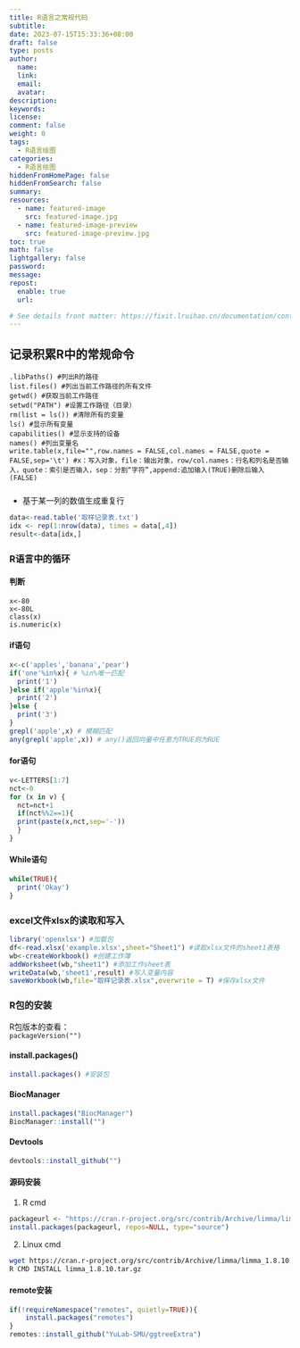 ```yaml
---
title: R语言之常规代码
subtitle:
date: 2023-07-15T15:33:36+08:00
draft: false
type: posts
author:
  name:
  link:
  email:
  avatar:
description:
keywords:
license:
comment: false
weight: 0
tags:
  - R语言绘图
categories:
  - R语言绘图
hiddenFromHomePage: false
hiddenFromSearch: false
summary:
resources:
  - name: featured-image
    src: featured-image.jpg
  - name: featured-image-preview
    src: featured-image-preview.jpg
toc: true
math: false
lightgallery: false
password:
message:
repost:
  enable: true
  url:

# See details front matter: https://fixit.lruihao.cn/documentation/content-management/introduction/#front-matter
---
```


<!--more-->
## 记录积累R中的常规命令
```
.libPaths() #列出R的路径
list.files() #列出当前工作路径的所有文件
getwd() #获取当前工作路径 
setwd("PATH") #设置工作路径（目录）
rm(list = ls()) #清除所有的变量
ls() #显示所有变量
capabilities() #显示支持的设备
names() #列出变量名
write.table(x,file="",row.names = FALSE,col.names = FALSE,quote = FALSE,sep='\t') #x：写入对象，file：输出对象，row/col.names：行名和列名是否输入，quote：索引是否输入，sep：分割“字符”,append:追加输入(TRUE)删除后输入(FALSE)
```
###
- 基于某一列的数值生成重复行
```R
data<-read.table('取样记录表.txt')
idx <- rep(1:nrow(data), times = data[,4]) 
result<-data[idx,]
```
### R语言中的循环
#### 判断
`x<-80`  
`x<-80L`  
`class(x)`  
`is.numeric(x)`  
#### if语句
```R
x<-c('apples','banana','pear')
if('one'%in%x){ # %in%唯一匹配
  print('1')
}else if('apple'%in%x){
  print('2')
}else {
  print('3')
}
grepl('apple',x) # 模糊匹配
any(grepl('apple',x)) # any()返回向量中任意为TRUE则为RUE
```
#### for语句
```R
v<-LETTERS[1:7]
nct<-0
for (x in v) {
  nct=nct+1
  if(nct%%2==1){
  print(paste(x,nct,sep='-'))
  }
}
```
#### While语句
```R
while(TRUE){
  print('Okay')
}
```

### excel文件xlsx的读取和写入
```R
library('openxlsx') #加载包
df<-read.xlsx('example.xlsx',sheet="Sheet1") #读取xlsx文件的sheet1表格
wb<-createWorkbook() #创建工作簿
addWorksheet(wb,"sheet1") #添加工作sheet表
writeData(wb,'sheet1',result) #写入变量内容
saveWorkbook(wb,file="取样记录表.xlsx",overwrite = T) #保存xlsx文件
```

### R包的安装
R包版本的查看：  
`packageVersion("")`
#### install.packages()
```R
install.packages() #安装包
```
#### BiocManager
```R
install.packages("BiocManager")
BiocManager::install("")
```
#### Devtools
```R
devtools::install_github("")
```
#### 源码安装
1. R cmd
```R
packageurl <- "https://cran.r-project.org/src/contrib/Archive/limma/limma_1.8.10.tar.gz" # 安装1.8.10版本的limma
install.packages(packageurl, repos=NULL, type="source")
```
2. Linux cmd
```sh
wget https://cran.r-project.org/src/contrib/Archive/limma/limma_1.8.10.tar.gz
R CMD INSTALL limma_1.8.10.tar.gz
```
#### remote安装
```R
if(!requireNamespace("remotes", quietly=TRUE)){
    install.packages("remotes")
}
remotes::install_github("YuLab-SMU/ggtreeExtra")
```